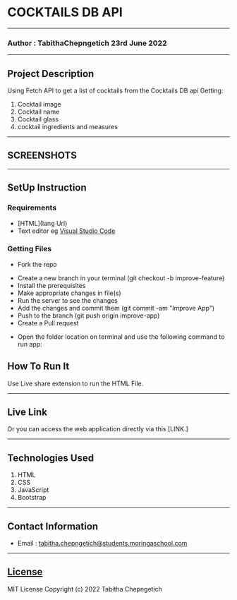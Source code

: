 # COCKTAILS DB API
*****
### Author : TabithaChepngetich  23rd June 2022
****
## Project Description
Using Fetch API to get a list of cocktails from the Cocktails DB api
Getting:
1. Cocktail image
2. Cocktail name
3. Cocktail glass
4. cocktail ingredients and measures
******

## SCREENSHOTS



********
## SetUp Instruction
### Requirements
* [HTML](lang Url)
* Text editor eg [Visual Studio Code](https://code.visualstudio.com/download)


### Getting Files
* Fork the repo
- Create a new branch in your terminal (git checkout -b improve-feature)
- Install the prerequisites
- Make appropriate changes in file(s)
- Run the server to see the changes
- Add the changes and commit them (git commit -am "Improve App")
- Push to the branch (git push origin improve-app)
- Create a Pull request
* Open the folder location on terminal and use the following command to run app:

## How To Run It
Use Live share extension to run the HTML File.
*****
## Live Link
Or you can access the web application directly via this [LINK.]
*****

## Technologies Used
1. HTML
2. CSS
3. JavaScript
4. Bootstrap

*****
## Contact Information
* Email : tabitha.chepngetich@students.moringaschool.com
*****
## [License](LICENCE)
MIT License
Copyright (c) 2022 Tabitha Chepngetich